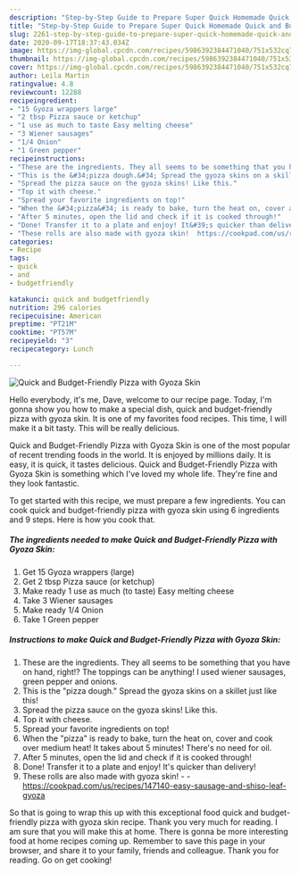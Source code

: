 ```yaml
---
description: "Step-by-Step Guide to Prepare Super Quick Homemade Quick and Budget-Friendly Pizza with Gyoza Skin"
title: "Step-by-Step Guide to Prepare Super Quick Homemade Quick and Budget-Friendly Pizza with Gyoza Skin"
slug: 2261-step-by-step-guide-to-prepare-super-quick-homemade-quick-and-budget-friendly-pizza-with-gyoza-skin
date: 2020-09-17T18:37:43.034Z
image: https://img-global.cpcdn.com/recipes/5986392384471040/751x532cq70/quick-and-budget-friendly-pizza-with-gyoza-skin-recipe-main-photo.jpg
thumbnail: https://img-global.cpcdn.com/recipes/5986392384471040/751x532cq70/quick-and-budget-friendly-pizza-with-gyoza-skin-recipe-main-photo.jpg
cover: https://img-global.cpcdn.com/recipes/5986392384471040/751x532cq70/quick-and-budget-friendly-pizza-with-gyoza-skin-recipe-main-photo.jpg
author: Leila Martin
ratingvalue: 4.8
reviewcount: 12288
recipeingredient:
- "15 Gyoza wrappers large"
- "2 tbsp Pizza sauce or ketchup"
- "1 use as much to taste Easy melting cheese"
- "3 Wiener sausages"
- "1/4 Onion"
- "1 Green pepper"
recipeinstructions:
- "These are the ingredients. They all seems to be something that you have on hand, right!? The toppings can be anything! I used wiener sausages, green pepper and onions."
- "This is the &#34;pizza dough.&#34; Spread the gyoza skins on a skillet just like this!"
- "Spread the pizza sauce on the gyoza skins! Like this."
- "Top it with cheese."
- "Spread your favorite ingredients on top!"
- "When the &#34;pizza&#34; is ready to bake, turn the heat on, cover and cook over medium heat!  It takes about 5 minutes! There&#39;s no need for oil."
- "After 5 minutes, open the lid and check if it is cooked through!"
- "Done! Transfer it to a plate and enjoy! It&#39;s quicker than delivery!"
- "These rolls are also made with gyoza skin!  https://cookpad.com/us/recipes/147140-easy-sausage-and-shiso-leaf-gyoza"
categories:
- Recipe
tags:
- quick
- and
- budgetfriendly

katakunci: quick and budgetfriendly 
nutrition: 296 calories
recipecuisine: American
preptime: "PT21M"
cooktime: "PT57M"
recipeyield: "3"
recipecategory: Lunch

---
```



![Quick and Budget-Friendly Pizza with Gyoza Skin](https://img-global.cpcdn.com/recipes/5986392384471040/751x532cq70/quick-and-budget-friendly-pizza-with-gyoza-skin-recipe-main-photo.jpg)

Hello everybody, it's me, Dave, welcome to our recipe page. Today, I'm gonna show you how to make a special dish, quick and budget-friendly pizza with gyoza skin. It is one of my favorites food recipes. This time, I will make it a bit tasty. This will be really delicious.



Quick and Budget-Friendly Pizza with Gyoza Skin is one of the most popular of recent trending foods in the world. It is enjoyed by millions daily. It is easy, it is quick, it tastes delicious. Quick and Budget-Friendly Pizza with Gyoza Skin is something which I've loved my whole life. They're fine and they look fantastic.


To get started with this recipe, we must prepare a few ingredients. You can cook quick and budget-friendly pizza with gyoza skin using 6 ingredients and 9 steps. Here is how you cook that.

<!--inarticleads1-->

##### The ingredients needed to make Quick and Budget-Friendly Pizza with Gyoza Skin:

1. Get 15 Gyoza wrappers (large)
1. Get 2 tbsp Pizza sauce (or ketchup)
1. Make ready 1 use as much (to taste) Easy melting cheese
1. Take 3 Wiener sausages
1. Make ready 1/4 Onion
1. Take 1 Green pepper




<!--inarticleads2-->

##### Instructions to make Quick and Budget-Friendly Pizza with Gyoza Skin:

1. These are the ingredients. They all seems to be something that you have on hand, right!? The toppings can be anything! I used wiener sausages, green pepper and onions.
1. This is the &#34;pizza dough.&#34; Spread the gyoza skins on a skillet just like this!
1. Spread the pizza sauce on the gyoza skins! Like this.
1. Top it with cheese.
1. Spread your favorite ingredients on top!
1. When the &#34;pizza&#34; is ready to bake, turn the heat on, cover and cook over medium heat!  It takes about 5 minutes! There&#39;s no need for oil.
1. After 5 minutes, open the lid and check if it is cooked through!
1. Done! Transfer it to a plate and enjoy! It&#39;s quicker than delivery!
1. These rolls are also made with gyoza skin! -  - https://cookpad.com/us/recipes/147140-easy-sausage-and-shiso-leaf-gyoza




So that is going to wrap this up with this exceptional food quick and budget-friendly pizza with gyoza skin recipe. Thank you very much for reading. I am sure that you will make this at home. There is gonna be more interesting food at home recipes coming up. Remember to save this page in your browser, and share it to your family, friends and colleague. Thank you for reading. Go on get cooking!
